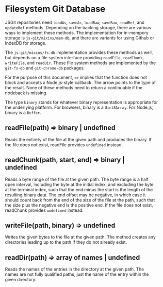 
# Filesystem Git Database

JSGit repositories need `loadAs`, `saveAs`, `loadRaw`, `saveRaw`, `readRef`, and
`updateRef` methods.
Depending on the backing storage, there are various ways to implement these
methods.
The implementation for in-mempory storage is `js-git/mixins/mem-db`, and there
are variants for using Github or IndexDB for storage.

The `js-git/mixins/fs-db` implementation provides these methods as well, but
depends on a file system interface providing `readFile`, `readChunk`,
`writeFile`, and `readDir`.
These file system methods are implemented by the `git-fs-db` and
`git-chrome-db` packages.

For the purpose of this document, `=>` implies that the function does not block
and accepts a Node.js-style callback.
The arrow points to the type of the result.
None of these methods need to return a continuable if the nodeback is missing.

The type `binary` stands for whatever binary representation is appropriate for
the underlying platform.
For browsers, binary is a `Uint8Array`.
For Node.js, binary is a `Buffer`.

## readFile(path) => binary | undefined

Reads the entirety of the file at the given path and produces the binary.
If the file does not exist, readFile provides `undefined` instead.

## readChunk(path, start, end) => binary | undefined

Reads a byte range of the file at the given path.
The byte range is a half open interval, including the byte at the initial index,
and excluding the byte at the terminal index, such that the end minus the start
is the length of the resulting binary data.
The end offset may be negative, in which case it should count back from the end
of the size of the file at the path, such that the size plus the negative end is
the positive end.
If the file does not exist, readChunk provides `undefined` instead.

## writeFile(path, binary) => undefined

Writes the given bytes to the file at the given path.
The method creates any directories leading up to the path if they do not already
exist.

## readDir(path) => array of names | undefined

Reads the names of the entries in the directory at the given path.
The names are not fully qualified paths, just the name of the entry within the
given directory.
